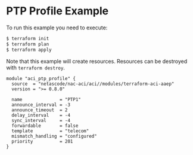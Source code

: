 <!-- BEGIN_TF_DOCS -->
# PTP Profile Example

To run this example you need to execute:

```bash
$ terraform init
$ terraform plan
$ terraform apply
```

Note that this example will create resources. Resources can be destroyed with `terraform destroy`.

```hcl
module "aci_ptp_profile" {
  source  = "netascode/nac-aci/aci//modules/terraform-aci-aaep"
  version = ">= 0.8.0"

  name              = "PTP1"
  announce_interval = -3
  announce_timeout  = 2
  delay_interval    = -4
  sync_interval     = -4
  forwardable       = false
  template          = "telecom"
  mismatch_handling = "configured"
  priority          = 201
}
```
<!-- END_TF_DOCS -->
